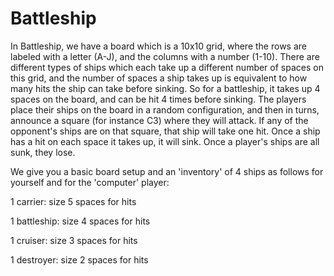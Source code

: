# Battleship
In Battleship, we have a board which is a 10x10 grid, where the rows are labeled with a letter (A-J), and the columns with a number (1-10). There are different types of ships which each take up a different number of spaces on this grid, and the number of spaces a ship takes up is equivalent to how many hits the ship can take before sinking. So for a battleship, it takes up 4 spaces on the board, and can be hit 4 times before sinking. The players place their ships on the board in a random configuration, and then in turns, announce a square (for instance C3) where they will attack. If any of the opponent's ships are on that square, that ship will take one hit. Once a ship has a hit on each space it takes up, it will sink. Once a player's ships are all sunk, they lose.

We give you a basic board setup and an 'inventory' of 4 ships as follows for yourself and for the 'computer' player:

1 carrier: size 5 spaces for hits

1 battleship: size 4 spaces for hits

1 cruiser: size 3 spaces for hits

1 destroyer: size 2 spaces for hits

